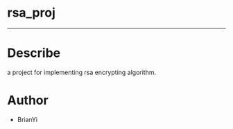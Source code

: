 # rsa_proj
---
# Describe
a project for implementing rsa encrypting algorithm.


# Author
- BrianYi
